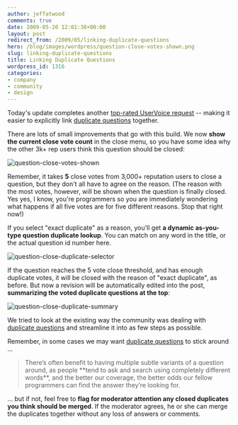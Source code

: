 ```yaml
---
author: jeffatwood
comments: true
date: 2009-05-20 12:01:38+00:00
layout: post
redirect_from: /2009/05/linking-duplicate-questions
hero: /blog/images/wordpress/question-close-votes-shown.png
slug: linking-duplicate-questions
title: Linking Duplicate Questions
wordpress_id: 1316
categories:
- company
- community
- design
---
```



Today's update completes another [top-rated UserVoice request](http://stackoverflow.uservoice.com/pages/1722-general/suggestions/28071-enforcing-link-to-original-exact-duplicate-question) -- making it easier to explicitly link [duplicate questions](http://blog.stackoverflow.com/2009/04/handling-duplicate-questions/) together. 



There are lots of small improvements that go with this build. We now **show the current close vote count** in the close menu, so you have some idea why the other 3k+ rep users think this question should be closed:



![question-close-votes-shown](/blog/images/wordpress/question-close-votes-shown.png)



Remember, it takes **5** close votes from 3,000+ reputation users to close a question, but they don't all have to agree on the reason. (The reason with the most votes, however, will be shown when the question is finally closed. Yes yes, I know, you're programmers so you are immediately wondering what happens if all five votes are for five different reasons. Stop that right now!)



If you select "exact duplicate" as a reason, you'll get **a dynamic as-you-type question duplicate lookup**. You can match on any word in the title, or the actual question id number here.



![question-close-duplicate-selector](/blog/images/wordpress/question-close-duplicate-selector.png)



If the question reaches the 5 vote close threshold, and has enough duplicate votes, it will be closed with the reason of "exact duplicate", as before. But now a revision will be automatically edited into the post, **summarizing the voted duplicate questions at the top**:



![question-close-duplicate-summary](/blog/images/wordpress/question-close-duplicate-summary.png)



We tried to look at the existing way the community was dealing with [duplicate questions](http://blog.stackoverflow.com/2009/04/handling-duplicate-questions/) and streamline it into as few steps as possible.



Remember, in some cases we may want [duplicate questions](http://blog.stackoverflow.com/2009/04/handling-duplicate-questions/) to stick around ...





<blockquote>
There’s often benefit to having multiple subtle variants of a question around, as people **tend to ask and search using completely different words**, and the better our coverage, the better odds our fellow programmers can find the answer they’re looking for. 
</blockquote>





... but if not, feel free to **flag for moderator attention any closed duplicates you think should be merged**. If the moderator agrees, he or she can merge the duplicates together without any loss of answers or comments.

